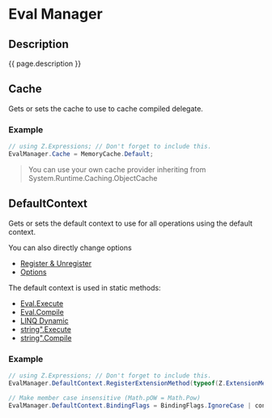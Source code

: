 # Eval Manager

## Description
{{ page.description }}

## Cache
Gets or sets the cache to use to cache compiled delegate.

### Example
```csharp
// using Z.Expressions; // Don't forget to include this.
EvalManager.Cache = MemoryCache.Default;
```

> You can use your own cache provider inheriting from System.Runtime.Caching.ObjectCache

## DefaultContext
Gets or sets the default context to use for all operations using the default context.

You can also directly change options
 - [Register & Unregister](register-unregister)
 - [Options](options)

The default context is used in static methods:
- [Eval.Execute](eval-execute)
- [Eval.Compile](eval-compile)
- [LINQ Dynamic](linq-dynamic)
- [string".Execute](string-extensions#stringexecute)
- [string".Compile](string-extensions#stringcompile)

### Example
```csharp
// using Z.Expressions; // Don't forget to include this.
EvalManager.DefaultContext.RegisterExtensionMethod(typeof(Z.ExtensionMethods))

// Make member case insensitive (Math.pOW = Math.Pow)
EvalManager.DefaultContext.BindingFlags = BindingFlags.IgnoreCase | context.BindingFlags
```


